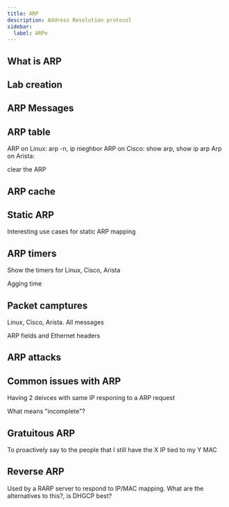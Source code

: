 ```yaml
---
title: ARP
description: Address Resolution protocol
sidebar:
  label: ARPe
---
```


## What is ARP

## Lab creation

## ARP Messages

## ARP table

ARP on Linux:  arp -n, ip nieghbor
ARP on Cisco: show arp, show ip arp
Arp on Arista: 

clear the ARP

## ARP cache

## Static ARP

Interesting use cases for static ARP mapping

## ARP timers

Show the timers for Linux, Cisco, Arista

Agging time

## Packet camptures

Linux, Cisco, Arista. All messages

ARP fields and Ethernet headers

## ARP attacks

## Common issues with ARP

Having 2 deivces with same IP responing to a ARP request


What means "incomplete"?

## Gratuitous ARP

To proactively say to the people that I still have the X IP tied to my Y MAC

## Reverse ARP

Used by a RARP server to respond to IP/MAC mapping. What are the alternatives to this?, is DHGCP best?